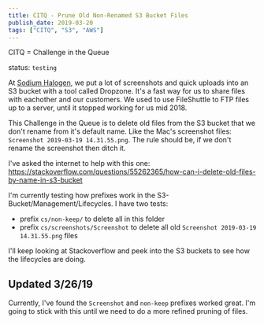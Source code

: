 ```yaml
---
title: CITQ - Prune Old Non-Renamed S3 Bucket Files
publish_date: 2019-03-20
tags: ["CITQ", "S3", "AWS"]
---
```


CITQ = Challenge in the Queue

status: `testing`

At [Sodium Halogen](https://sodiumhalogen.com?ref=csio), we put a lot of screenshots and quick uploads into an S3 bucket with a tool called Dropzone. It's a fast way for us to share files with eachother and our customers. We used to use FileShuttle to FTP files up to a server, until it stopped working for us mid 2018.

This Challenge in the Queue is to delete old files from the S3 bucket that we don't rename from it's default name. Like the Mac's screenshot files: `Screenshot 2019-03-19 14.31.55.png`. The rule should be, if we don't rename the screenshot then ditch it.

I've asked the internet to help with this one:
https://stackoverflow.com/questions/55262365/how-can-i-delete-old-files-by-name-in-s3-bucket

I'm currently testing how prefixes work in the S3-Bucket/Management/Lifecycles. I have two tests:

- prefix `cs/non-keep/` to delete all in this folder
- prefix `cs/screenshots/Screenshot` to delete all old `Screenshot 2019-03-19 14.31.55.png` files

I'll keep looking at Stackoverflow and peek into the S3 buckets to see how the lifecycles are doing.

## Updated 3/26/19

Currently, I've found the `Screenshot` and `non-keep` prefixes worked great. I'm going to stick with this until we need to do a more refined pruning of files.

